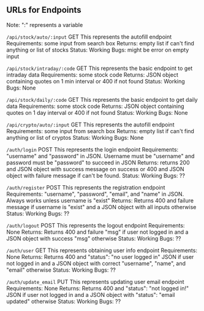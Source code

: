 ## URLs for Endpoints

Note: ":" represents a variable

`/api/stock/auto/:input`
GET
This represents the autofill endpoint
Requirements: some input from search box
Returns: empty list if can't find anything or list of stocks
Status: Working
Bugs: might be error on empty input

`/api/stock/intraday/:code`
GET
This represents the basic endpoint to get intraday data
Requirements: some stock code
Returns: JSON object containing quotes on 1 min interval or 400 if not found
Status: Working
Bugs: None

`/api/stock/daily/:code`
GET
This represents the basic endpoint to get daily data
Requirements: some stock code
Returns: JSON object containing quotes on 1 day interval or 400 if not found
Status: Working
Bugs: None

`/api/crypto/auto/:input`
GET
This represents the autofill endpoint
Requirements: some input from search box
Returns: empty list if can't find anything or list of cryptos
Status: Working
Bugs: None

`/auth/login`
POST
This represents the login endpoint
Requirements: "username" and "password" in JSON. Username must be "username" and password must be "password" to succeed in JSON
Returns: returns 200 and JSON object with success message on success or 400 and JSON object with failure message if can't be found.
Status: Working
Bugs: ??

`/auth/register`
POST
This represents the registration endpoint
Requirements: "username", "password", "email", and "name" in JSON. Always works unless username is "exist"
Returns: Returns 400 and failure message if username is "exist" and a JSON object with all inputs otherwise
Status: Working
Bugs: ??

`/auth/logout`
POST
This represents the logout endpoint
Requirements: None
Returns: Returns 400 and failure "msg" if user not logged in and a JSON object with success "msg" otherwise
Status: Working
Bugs: ??

`/auth/user`
GET
This represents obtaining user info endpoint
Requirements: None
Returns: Returns 400 and "status": "no user logged in" JSON if user not logged in and a JSON object with correct "username", "name", and "email" otherwise
Status: Working
Bugs: ??

`/auth/update_email`
PUT
This represents updating user email endpoint
Requirements: None
Returns: Returns 400 and "status": "not logged in!" JSON if user not logged in and a JSON object with "status": "email updated" otherwise
Status: Working
Bugs: ??